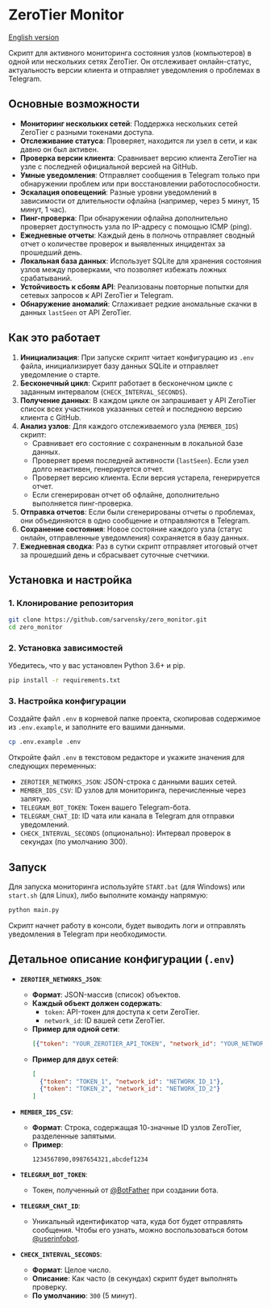 # ZeroTier Monitor

[English version](README.en.md)

Скрипт для активного мониторинга состояния узлов (компьютеров) в одной или нескольких сетях ZeroTier. Он отслеживает онлайн-статус, актуальность версии клиента и отправляет уведомления о проблемах в Telegram.

## Основные возможности

- **Мониторинг нескольких сетей**: Поддержка нескольких сетей ZeroTier с разными токенами доступа.
- **Отслеживание статуса**: Проверяет, находится ли узел в сети, и как давно он был активен.
- **Проверка версии клиента**: Сравнивает версию клиента ZeroTier на узле с последней официальной версией на GitHub.
- **Умные уведомления**: Отправляет сообщения в Telegram только при обнаружении проблем или при восстановлении работоспособности.
- **Эскалация оповещений**: Разные уровни уведомлений в зависимости от длительности офлайна (например, через 5 минут, 15 минут, 1 час).
- **Пинг-проверка**: При обнаружении офлайна дополнительно проверяет доступность узла по IP-адресу с помощью ICMP (ping).
- **Ежедневные отчеты**: Каждый день в полночь отправляет сводный отчет о количестве проверок и выявленных инцидентах за прошедший день.
- **Локальная база данных**: Использует SQLite для хранения состояния узлов между проверками, что позволяет избежать ложных срабатываний.
- **Устойчивость к сбоям API**: Реализованы повторные попытки для сетевых запросов к API ZeroTier и Telegram.
- **Обнаружение аномалий**: Сглаживает редкие аномальные скачки в данных `lastSeen` от API ZeroTier.

## Как это работает

1.  **Инициализация**: При запуске скрипт читает конфигурацию из `.env` файла, инициализирует базу данных SQLite и отправляет уведомление о старте.
2.  **Бесконечный цикл**: Скрипт работает в бесконечном цикле с заданным интервалом (`CHECK_INTERVAL_SECONDS`).
3.  **Получение данных**: В каждом цикле он запрашивает у API ZeroTier список всех участников указанных сетей и последнюю версию клиента с GitHub.
4.  **Анализ узлов**: Для каждого отслеживаемого узла (`MEMBER_IDS`) скрипт:
    - Сравнивает его состояние с сохраненным в локальной базе данных.
    - Проверяет время последней активности (`lastSeen`). Если узел долго неактивен, генерируется отчет.
    - Проверяет версию клиента. Если версия устарела, генерируется отчет.
    - Если сгенерирован отчет об офлайне, дополнительно выполняется пинг-проверка.
5.  **Отправка отчетов**: Если были сгенерированы отчеты о проблемах, они объединяются в одно сообщение и отправляются в Telegram.
6.  **Сохранение состояния**: Новое состояние каждого узла (статус онлайн, отправленные уведомления) сохраняется в базу данных.
7.  **Ежедневная сводка**: Раз в сутки скрипт отправляет итоговый отчет за прошедший день и сбрасывает суточные счетчики.

## Установка и настройка

### 1. Клонирование репозитория

```bash
git clone https://github.com/sarvensky/zero_monitor.git
cd zero_monitor
```

### 2. Установка зависимостей

Убедитесь, что у вас установлен Python 3.6+ и pip.

```bash
pip install -r requirements.txt
```

### 3. Настройка конфигурации

Создайте файл `.env` в корневой папке проекта, скопировав содержимое из `.env.example`, и заполните его вашими данными.

```bash
cp .env.example .env
```

Откройте файл `.env` в текстовом редакторе и укажите значения для следующих переменных:

- `ZEROTIER_NETWORKS_JSON`: JSON-строка с данными ваших сетей.
- `MEMBER_IDS_CSV`: ID узлов для мониторинга, перечисленные через запятую.
- `TELEGRAM_BOT_TOKEN`: Токен вашего Telegram-бота.
- `TELEGRAM_CHAT_ID`: ID чата или канала в Telegram для отправки уведомлений.
- `CHECK_INTERVAL_SECONDS` (опционально): Интервал проверок в секундах (по умолчанию 300).

## Запуск

Для запуска мониторинга используйте `START.bat` (для Windows) или `start.sh` (для Linux), либо выполните команду напрямую:

```bash
python main.py
```

Скрипт начнет работу в консоли, будет выводить логи и отправлять уведомления в Telegram при необходимости.

## Детальное описание конфигурации (`.env`)

- **`ZEROTIER_NETWORKS_JSON`**:
  - **Формат**: JSON-массив (список) объектов.
  - **Каждый объект должен содержать**:
    - `token`: API-токен для доступа к сети ZeroTier.
    - `network_id`: ID вашей сети ZeroTier.
  - **Пример для одной сети**:
    ```json
    [{"token": "YOUR_ZEROTIER_API_TOKEN", "network_id": "YOUR_NETWORK_ID"}]
    ```
  - **Пример для двух сетей**:
    ```json
    [
      {"token": "TOKEN_1", "network_id": "NETWORK_ID_1"},
      {"token": "TOKEN_2", "network_id": "NETWORK_ID_2"}
    ]
    ```

- **`MEMBER_IDS_CSV`**:
  - **Формат**: Строка, содержащая 10-значные ID узлов ZeroTier, разделенные запятыми.
  - **Пример**:
    ```
    1234567890,0987654321,abcdef1234
    ```

- **`TELEGRAM_BOT_TOKEN`**:
  - Токен, полученный от [@BotFather](https://t.me/BotFather) при создании бота.

- **`TELEGRAM_CHAT_ID`**:
  - Уникальный идентификатор чата, куда бот будет отправлять сообщения. Чтобы его узнать, можно воспользоваться ботом [@userinfobot](https://t.me/userinfobot).

- **`CHECK_INTERVAL_SECONDS`**:
  - **Формат**: Целое число.
  - **Описание**: Как часто (в секундах) скрипт будет выполнять проверку.
  - **По умолчанию**: `300` (5 минут).
